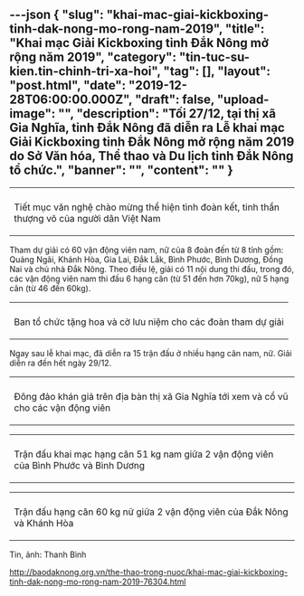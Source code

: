 ---json
{
    "slug": "khai-mac-giai-kickboxing-tinh-dak-nong-mo-rong-nam-2019",
    "title": "Khai mạc Giải Kickboxing tỉnh Đắk Nông mở rộng năm 2019",
    "category": "tin-tuc-su-kien.tin-chinh-tri-xa-hoi",
    "tag": [],
    "layout": "post.html",
    "date": "2019-12-28T06:00:00.000Z",
    "draft": false,
    "upload-image": "",
    "description": "Tối 27/12, tại thị xã Gia Nghĩa, tỉnh Đắk Nông đã diễn ra Lễ khai mạc Giải Kickboxing tỉnh Đắk Nông mở rộng năm 2019 do Sở Văn hóa, Thể thao và Du lịch tỉnh Đắk Nông tổ chức.",
    "banner": "",
    "__content__": ""
}
---
<table align="center">
	<tbody>
		<tr>
			<td><img alt="" src="http://www.baodaknong.org.vn/database/image/2019/12/28/3209-TT-21.jpg" /></td>
		</tr>
		<tr>
			<td>
			<p>Tiết mục văn nghệ ch&agrave;o mừng thể hiện t&igrave;nh đo&agrave;n kết, tinh thần thượng v&otilde; của người&nbsp;d&acirc;n Việt Nam</p>
			</td>
		</tr>
	</tbody>
</table>

<p>Tham dự giải c&oacute; 60 vận động vi&ecirc;n nam, nữ của 8 đo&agrave;n đến từ 8 tỉnh gồm: Quảng Ng&atilde;i, Kh&aacute;nh H&ograve;a, Gia Lai, Đắk Lắk, B&igrave;nh Phước, B&igrave;nh Dương, Đồng Nai v&agrave; chủ nh&agrave; Đắk N&ocirc;ng. Theo điều lệ, giải c&oacute; 11 nội dung thi đấu, trong đ&oacute;, c&aacute;c vận động vi&ecirc;n nam thi đấu 6 hạng c&acirc;n (từ 51 đến hơn 70kg), nữ 5 hạng c&acirc;n (từ 46 đến 60kg).</p>

<table align="center">
	<tbody>
		<tr>
			<td><img alt="" src="http://www.baodaknong.org.vn/database/image/2019/12/28/3209-TT-22.jpg" /></td>
		</tr>
		<tr>
			<td>
			<p>Ban tổ chức tặng hoa v&agrave; cờ lưu niệm cho c&aacute;c đo&agrave;n tham dự giải</p>
			</td>
		</tr>
	</tbody>
</table>

<p>Ngay sau lễ khai mạc, đ&atilde; diễn ra 15 trận đấu ở nhiều hạng c&acirc;n nam, nữ. Giải diễn ra đến hết ng&agrave;y 29/12.</p>

<table align="center">
	<tbody>
		<tr>
			<td><img alt="" src="http://www.baodaknong.org.vn/database/image/2019/12/28/3209-TT-23.jpg" /></td>
		</tr>
		<tr>
			<td>
			<p>Đ&ocirc;ng đảo&nbsp;kh&aacute;n giả tr&ecirc;n địa b&agrave;n thị x&atilde; Gia Nghĩa tới xem v&agrave; cổ vũ cho c&aacute;c vận động vi&ecirc;n</p>
			</td>
		</tr>
	</tbody>
</table>

<table align="center">
	<tbody>
		<tr>
			<td><img alt="" src="http://www.baodaknong.org.vn/database/image/2019/12/28/3209-TT-24.jpg" /></td>
		</tr>
		<tr>
			<td>
			<p>Trận đấu khai mạc hạng c&acirc;n 51 kg nam giữa 2 vận động vi&ecirc;n của B&igrave;nh Phước v&agrave; B&igrave;nh Dương</p>
			</td>
		</tr>
	</tbody>
</table>

<table align="center">
	<tbody>
		<tr>
			<td><img alt="" src="http://www.baodaknong.org.vn/database/image/2019/12/28/3209-TT-25.jpg" /></td>
		</tr>
		<tr>
			<td>
			<p>Trận&nbsp;đấu hạng c&acirc;n 60 kg nữ giữa 2 vận động vi&ecirc;n của Đắk N&ocirc;ng v&agrave; Kh&aacute;nh H&ograve;a</p>
			</td>
		</tr>
	</tbody>
</table>

<p>Tin, ảnh: Thanh B&igrave;nh</p>

<p><a href="http://baodaknong.org.vn/the-thao-trong-nuoc/khai-mac-giai-kickboxing-tinh-dak-nong-mo-rong-nam-2019-76304.html">http://baodaknong.org.vn/the-thao-trong-nuoc/khai-mac-giai-kickboxing-tinh-dak-nong-mo-rong-nam-2019-76304.html</a></p>

<p>&nbsp;</p>
